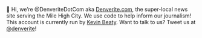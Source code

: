 👋 Hi, we’re @DenveriteDotCom aka [Denverite.com](http://denverite.com/), the super-local news site serving the Mile High City.
We use code to help inform our journalism! This account is currently run by [Kevin Beaty](https://twitter.com/KevinJBeaty).
Want to talk to us? Tweet us at [@denverite](https://twitter.com/denverite)!


<!---
DenveriteDotCom/DenveriteDotCom is a ✨ special ✨ repository because its `README.md` (this file) appears on your GitHub profile.
You can click the Preview link to take a look at your changes.
--->
